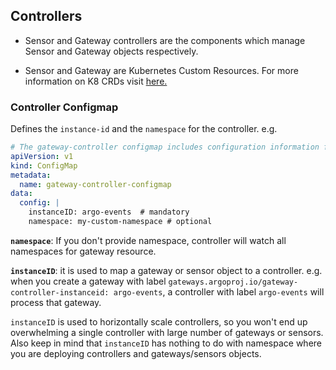 ## Controllers

* Sensor and Gateway controllers are the components which manage Sensor and Gateway objects respectively. 

* Sensor and Gateway are Kubernetes Custom Resources. For more information on K8 CRDs visit [here.](https://kubernetes.io/docs/concepts/extend-kubernetes/api-extension/custom-resources/)

### Controller Configmap
Defines the `instance-id` and the `namespace` for the controller.
e.g. 
```yaml
# The gateway-controller configmap includes configuration information for the gateway-controller
apiVersion: v1
kind: ConfigMap
metadata:
  name: gateway-controller-configmap
data:
  config: |
    instanceID: argo-events  # mandatory
    namespace: my-custom-namespace # optional
```

<b>`namespace`</b>: If you don't provide namespace, controller will watch all namespaces for gateway resource.

<b>`instanceID`</b>: it is used to map a gateway or sensor object to a controller. 
e.g. when you create a gateway with label `gateways.argoproj.io/gateway-controller-instanceid: argo-events`, a
 controller with label `argo-events` will process that gateway.

`instanceID` is used to horizontally scale controllers, so you won't end up overwhelming a single controller with large
 number of gateways or sensors. Also keep in mind that `instanceID` has nothing to do with namespace where you are
 deploying controllers and gateways/sensors objects.
